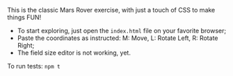 This is the classic Mars Rover exercise, with just a touch of CSS to make things
FUN!

- To start exploring, just open the `index.html` file on your favorite browser;
- Paste the coordinates as instructed: M: Move, L: Rotate Left, R: Rotate Right;
- The field size editor is not working, yet.

To run tests:
`npm t`
